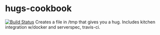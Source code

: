 # hugs-cookbook
[![Build Status](https://secure.travis-ci.org/jhmartin/chef-hugs.png)](http://travis-ci.org/jhmartin/chef-hugs)
Creates a file in /tmp that gives you a hug.
Includes kitchen integration w/docker and serverspec, travis-ci.




